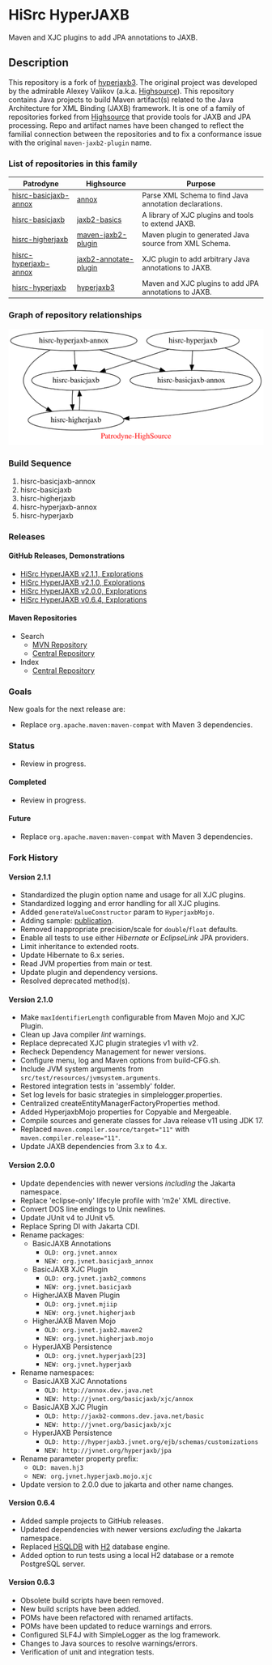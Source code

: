 # HiSrc HyperJAXB

Maven and XJC plugins to add JPA annotations to JAXB.

## Description

This repository is a fork of [hyperjaxb3][25]. The original project was
developed by the admirable Alexey Valikov (a.k.a. [Highsource][2]). This
repository contains Java projects to build Maven artifact(s) related to the
Java Architecture for XML Binding (JAXB) framework. It is one of a family of
repositories forked from [Highsource][2] that provide tools for JAXB and JPA
processing. Repo and artifact names have been changed to reflect the familial
connection between the repositories and to fix a conformance issue with the
original `maven-jaxb2-plugin` name.

### List of repositories in this family

| Patrodyne                   | Highsource                  | Purpose                                                |
| --------------------------- | --------------------------- | ------------------------------------------------------ |
| [hisrc-basicjaxb-annox][11] | [annox][21]                 | Parse XML Schema to find Java annotation declarations. |
| [hisrc-basicjaxb][12]       | [jaxb2-basics][22]          | A library of XJC plugins and tools to extend JAXB.     |
| [hisrc-higherjaxb][13]      | [maven-jaxb2-plugin][23]    | Maven plugin to generated Java source from XML Schema. |
| [hisrc-hyperjaxb-annox][14] | [jaxb2-annotate-plugin][24] | XJC plugin to add arbitrary Java annotations to JAXB.  |
| [hisrc-hyperjaxb][15]       | [hyperjaxb3][25]            | Maven and XJC plugins to add JPA annotations to JAXB.  |

### Graph of repository relationships

![Patrodyne-Highsource Graph][1]

### Build Sequence

1. hisrc-basicjaxb-annox
2. hisrc-basicjaxb
3. hisrc-higherjaxb
4. hisrc-hyperjaxb-annox
5. hisrc-hyperjaxb

### Releases

#### GitHub Releases, Demonstrations

* [HiSrc HyperJAXB v2.1.1, Explorations][34]
* [HiSrc HyperJAXB v2.1.0, Explorations][33]
* [HiSrc HyperJAXB v2.0.0, Explorations][32]
* [HiSrc HyperJAXB v0.6.4, Explorations][31]

#### Maven Repositories

* Search
	* [MVN Repository](https://mvnrepository.com/artifact/org.patrodyne.jvnet?sort=popular)
	* [Central Repository](https://central.sonatype.com/search?q=org.patrodyne.jvnet+hisrc-hyperjaxb&sort=name)
* Index
	* [Central Repository](https://repo1.maven.org/maven2/org/patrodyne/jvnet/)

### Goals

New goals for the next release are:

* Replace `org.apache.maven:maven-compat` with Maven 3 dependencies.

### Status

* Review in progress.

#### Completed

* Review in progress.

#### Future

* Replace `org.apache.maven:maven-compat` with Maven 3 dependencies.

### Fork History

#### Version 2.1.1

* Standardized the plugin option name and usage for all XJC plugins.
* Standardized logging and error handling for all XJC plugins.
* Added `generateValueConstructor` param to `HyperjaxbMojo`.
* Adding sample: [publication](https://github.com/patrodyne/hisrc-hyperjaxb/blob/master/ejb/assembly/samples/publication/README.md).
* Removed inappropriate precision/scale for `double`/`float` defaults.
* Enable all tests to use either *Hibernate* or *EclipseLink* JPA providers.
* Limit inheritance to extended roots.
* Update Hibernate to 6.x series.
* Read JVM properties from main or test.
* Update plugin and dependency versions.
* Resolved deprecated method(s).

#### Version 2.1.0

* Make `maxIdentifierLength` configurable from Maven Mojo and XJC Plugin.
* Clean up Java compiler _lint_ warnings.
* Replace deprecated XJC plugin strategies v1 with v2.
* Recheck Dependency Management for newer versions.
* Configure menu, log and Maven options from build-CFG.sh.
* Include JVM system arguments from `src/test/resources/jvmsystem.arguments`.
* Restored integration tests in 'assembly' folder.
* Set log levels for basic strategies in simplelogger.properties.
* Centralized createEntityManagerFactoryProperties method.
* Added HyperjaxbMojo properties for Copyable and Mergeable.
* Compile sources and generate classes for Java release v11 using JDK 17.
* Replaced `maven.compiler.source/target="11"` with `maven.compiler.release="11"`.
* Update JAXB dependencies from 3.x to 4.x.

#### Version 2.0.0

* Update dependencies with newer versions *including* the Jakarta namespace.
* Replace 'eclipse-only' lifecyle profile with 'm2e' XML directive.
* Convert DOS line endings to Unix newlines.
* Update JUnit v4 to JUnit v5.
* Replace Spring DI with Jakarta CDI.
* Rename packages:
    * BasicJAXB Annotations
        * `OLD: org.jvnet.annox`
        * `NEW: org.jvnet.basicjaxb_annox`
    * BasicJAXB XJC Plugin
        * `OLD: org.jvnet.jaxb2_commons`
        * `NEW: org.jvnet.basicjaxb`
    * HigherJAXB Maven Plugin
        * `OLD: org.jvnet.mjiip`
        * `NEW: org.jvnet.higherjaxb`
    * HigherJAXB Maven Mojo
        * `OLD: org.jvnet.jaxb2.maven2`
        * `NEW: org.jvnet.higherjaxb.mojo`
    * HyperJAXB Persistence
        * `OLD: org.jvnet.hyperjaxb[23]`
        * `NEW: org.jvnet.hyperjaxb`
* Rename namespaces:
    * BasicJAXB XJC Annotations
        * `OLD: http://annox.dev.java.net`
        * `NEW: http://jvnet.org/basicjaxb/xjc/annox`
    * BasicJAXB XJC Plugin
        * `OLD: http://jaxb2-commons.dev.java.net/basic`
        * `NEW: http://jvnet.org/basicjaxb/xjc`
    * HyperJAXB Persistence
        * `OLD: http://hyperjaxb3.jvnet.org/ejb/schemas/customizations`
        * `NEW: http://jvnet.org/hyperjaxb/jpa`
* Rename parameter property prefix:
    * `OLD: maven.hj3`
    * `NEW: org.jvnet.hyperjaxb.mojo.xjc`
* Update version to 2.0.0 due to jakarta and other name changes.

#### Version 0.6.4

* Added sample projects to GitHub releases.
* Updated dependencies with newer versions *excluding* the Jakarta namespace.
* Replaced [HSQLDB](http://hsqldb.org/) with [H2](https://www.h2database.com/) database engine.
* Added option to run tests using a local H2 database or a remote PostgreSQL server.

#### Version 0.6.3

* Obsolete build scripts have been removed.
* New build scripts have been added.
* POMs have been refactored with renamed artifacts.
* POMs have been updated to reduce warnings and errors.
* Configured SLF4J with SimpleLogger as the log framework.
* Changes to Java sources to resolve warnings/errors.
* Verification of unit and integration tests.

<!-- References -->

  [1]: https://raw.githubusercontent.com/patrodyne/hisrc-hyperjaxb/master/etc/hisrc-repositories.svg
  [2]: https://github.com/highsource
  [11]: https://github.com/patrodyne/hisrc-basicjaxb-annox#readme
  [12]: https://github.com/patrodyne/hisrc-basicjaxb#readme
  [13]: https://github.com/patrodyne/hisrc-higherjaxb#readme
  [14]: https://github.com/patrodyne/hisrc-hyperjaxb-annox#readme
  [15]: https://github.com/patrodyne/hisrc-hyperjaxb#readme
  [21]: https://github.com/highsource/annox/tree/1.0.2#readme
  [22]: https://github.com/highsource/jaxb2-basics/tree/0.12.0#readme
  [23]: https://github.com/highsource/maven-jaxb2-plugin/tree/0.14.0#readme
  [24]: https://github.com/highsource/jaxb2-annotate-plugin/tree/1.1.0#readme
  [25]: https://github.com/highsource/hyperjaxb3/tree/0.6.2#readme
  [31]: https://github.com/patrodyne/hisrc-hyperjaxb/releases/tag/0.6.4
  [32]: https://github.com/patrodyne/hisrc-hyperjaxb/releases/tag/2.0.0
  [33]: https://github.com/patrodyne/hisrc-hyperjaxb/releases/tag/2.1.0
  [34]: https://github.com/patrodyne/hisrc-hyperjaxb/releases/tag/2.1.1
